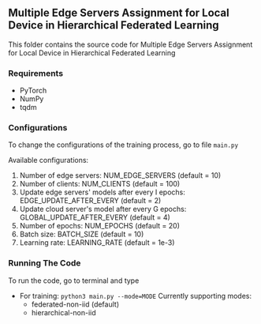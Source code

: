 ## Multiple Edge Servers Assignment for Local Device in Hierarchical Federated Learning

This folder contains the source code for Multiple Edge Servers Assignment for Local Device in Hierarchical Federated Learning

### Requirements
* PyTorch
* NumPy
* tqdm


### Configurations
To change the configurations of the training process, go to file ```main.py```

Available configurations:
1. Number of edge servers: NUM_EDGE_SERVERS (default = 10)
2. Number of clients: NUM_CLIENTS (default = 100)
3. Update edge servers' models after every I epochs: EDGE_UPDATE_AFTER_EVERY (default = 2)
4. Update cloud server's model after every G epochs: GLOBAL_UPDATE_AFTER_EVERY (default = 4)
5. Number of epochs: NUM_EPOCHS (default = 20)
6. Batch size: BATCH_SIZE (default = 10)
7. Learning rate: LEARNING_RATE (default = 1e-3)


### Running The Code
To run the code, go to terminal and type 
* For training: ```python3 main.py --mode=MODE``` 
Currently supporting modes:
    -  federated-non-iid (default)
    -  hierarchical-non-iid